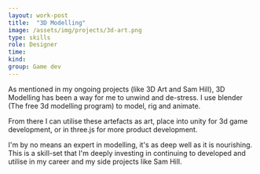 ```yaml
---
layout: work-post
title:  "3D Modelling"
image: /assets/img/projects/3d-art.png
type: skills
role: Designer
time: 
kind: 
group: Game dev
---
```


As mentioned in my ongoing projects (like 3D Art and Sam Hill), 3D Modelling has been a way for me to unwind and de-stress. I use blender (The free 3d modelling program) to model, rig and animate.

From there I can utilise these artefacts as art, place into unity for 3d game development, or in three.js for more product development.

I'm by no means an expert in modelling, it's as deep well as it is nourishing. This is a skill-set that I'm deeply investing in continuing to developed and utilise in my career and my side projects like Sam Hill.
